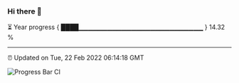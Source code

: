 ### Hi there 👋

⏳ Year progress { ████▁▁▁▁▁▁▁▁▁▁▁▁▁▁▁▁▁▁▁▁▁▁▁▁▁▁ } 14.32 %

---

⏰ Updated on Tue, 22 Feb 2022 06:14:18 GMT

![Progress Bar CI](https://github.com/liununu/liununu/workflows/Progress%20Bar%20CI/badge.svg)
